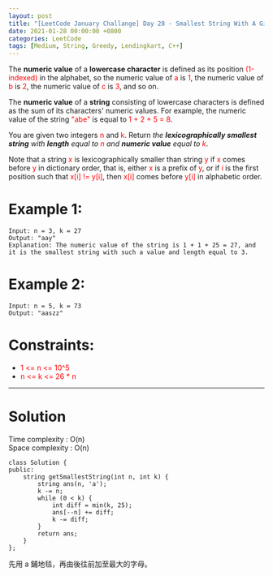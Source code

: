 ```yaml
---
layout: post
title: "[LeetCode January Challange] Day 28 - Smallest String With A Given Numeric Value"
date: 2021-01-28 00:00:00 +0800
categories: LeetCode
tags: [Medium, String, Greedy, Lendingkart, C++]
---
```

The **numeric value** of a **lowercase character** is defined as its position <font color="red">(1-indexed)</font> in the alphabet, so the numeric value of <font color="red">a</font> is <font color="red">1</font>, the numeric value of <font color="red">b</font> is <font color="red">2</font>, the numeric value of <font color="red">c</font> is <font color="red">3</font>, and so on.

The **numeric value** of a **string** consisting of lowercase characters is defined as the sum of its characters' numeric values. For example, the numeric value of the string <font color="red">"abe"</font> is equal to <font color="red">1 + 2 + 5 = 8</font>.

You are given two integers <font color="red">n</font> and <font color="red">k</font>. Return *the **lexicographically smallest string** with **length** equal to <font color="red">n</font> and **numeric value** equal to <font color="red">k</font>*.

Note that a string <font color="red">x</font> is lexicographically smaller than string <font color="red">y</font> if <font color="red">x</font> comes before <font color="red">y</font> in dictionary order, that is, either <font color="red">x</font> is a prefix of <font color="red">y</font>, or if <font color="red">i</font> is the first position such that <font color="red">x[i] != y[i]</font>, then <font color="red">x[i]</font> comes before <font color="red">y[i]</font> in alphabetic order.

# Example 1:

	Input: n = 3, k = 27
	Output: "aay"
	Explanation: The numeric value of the string is 1 + 1 + 25 = 27, and it is the smallest string with such a value and length equal to 3.

# Example 2:

	Input: n = 5, k = 73
	Output: "aaszz"

# Constraints:

- <font color="red">1 <= n <= 10^5</font>
- <font color="red">n <= k <= 26 * n</font>

______________________  

# Solution  

Time complexity : O(n)  
Space complexity : O(n)  

	class Solution {
	public:
	    string getSmallestString(int n, int k) {
	        string ans(n, 'a');
	        k -= n;
	        while (0 < k) {
	            int diff = min(k, 25);
	            ans[--n] += diff;
	            k -= diff;
	        }
	        return ans;
	    }
	};

先用 a 鋪地毯，再由後往前加至最大的字母。